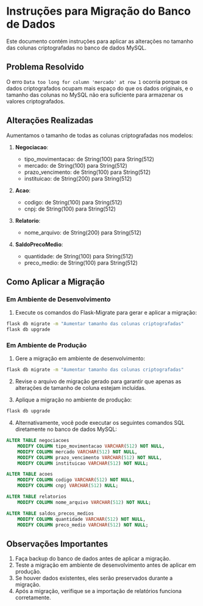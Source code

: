 # Instruções para Migração do Banco de Dados

Este documento contém instruções para aplicar as alterações no tamanho das colunas criptografadas no banco de dados MySQL.

## Problema Resolvido

O erro `Data too long for column 'mercado' at row 1` ocorria porque os dados criptografados ocupam mais espaço do que os dados originais, e o tamanho das colunas no MySQL não era suficiente para armazenar os valores criptografados.

## Alterações Realizadas

Aumentamos o tamanho de todas as colunas criptografadas nos modelos:

1. **Negociacao**:
   - tipo_movimentacao: de String(100) para String(512)
   - mercado: de String(100) para String(512)
   - prazo_vencimento: de String(100) para String(512)
   - instituicao: de String(200) para String(512)

2. **Acao**:
   - codigo: de String(100) para String(512)
   - cnpj: de String(100) para String(512)

3. **Relatorio**:
   - nome_arquivo: de String(200) para String(512)

4. **SaldoPrecoMedio**:
   - quantidade: de String(100) para String(512)
   - preco_medio: de String(100) para String(512)

## Como Aplicar a Migração

### Em Ambiente de Desenvolvimento

1. Execute os comandos do Flask-Migrate para gerar e aplicar a migração:

```bash
flask db migrate -m "Aumentar tamanho das colunas criptografadas"
flask db upgrade
```

### Em Ambiente de Produção

1. Gere a migração em ambiente de desenvolvimento:

```bash
flask db migrate -m "Aumentar tamanho das colunas criptografadas"
```

2. Revise o arquivo de migração gerado para garantir que apenas as alterações de tamanho de coluna estejam incluídas.

3. Aplique a migração no ambiente de produção:

```bash
flask db upgrade
```

4. Alternativamente, você pode executar os seguintes comandos SQL diretamente no banco de dados MySQL:

```sql
ALTER TABLE negociacoes 
    MODIFY COLUMN tipo_movimentacao VARCHAR(512) NOT NULL,
    MODIFY COLUMN mercado VARCHAR(512) NOT NULL,
    MODIFY COLUMN prazo_vencimento VARCHAR(512) NOT NULL,
    MODIFY COLUMN instituicao VARCHAR(512) NOT NULL;

ALTER TABLE acoes 
    MODIFY COLUMN codigo VARCHAR(512) NOT NULL,
    MODIFY COLUMN cnpj VARCHAR(512) NULL;

ALTER TABLE relatorios 
    MODIFY COLUMN nome_arquivo VARCHAR(512) NOT NULL;

ALTER TABLE saldos_precos_medios 
    MODIFY COLUMN quantidade VARCHAR(512) NOT NULL,
    MODIFY COLUMN preco_medio VARCHAR(512) NOT NULL;
```

## Observações Importantes

1. Faça backup do banco de dados antes de aplicar a migração.
2. Teste a migração em ambiente de desenvolvimento antes de aplicar em produção.
3. Se houver dados existentes, eles serão preservados durante a migração.
4. Após a migração, verifique se a importação de relatórios funciona corretamente.
